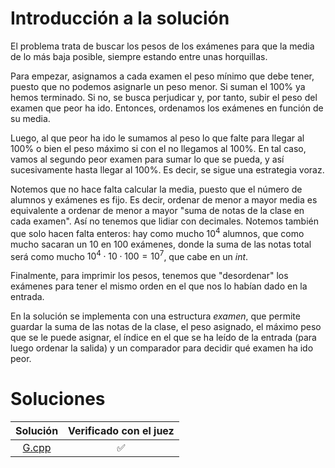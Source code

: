# Introducción a la solución
El problema trata de buscar los pesos de los exámenes para que la media de lo más baja posible, siempre estando entre unas horquillas.

Para empezar, asignamos a cada examen el peso mínimo que debe tener, puesto que no podemos asignarle un peso menor. Si suman el 100% ya hemos terminado. Si no, se busca perjudicar y, por tanto, subir el peso del examen que peor ha ido. Entonces, ordenamos los exámenes en función de su media.

Luego, al que peor ha ido le sumamos al peso lo que falte para llegar al 100% o bien el peso máximo si con el no llegamos al 100%. En tal caso, vamos al segundo peor examen para sumar lo que se pueda, y así sucesivamente hasta llegar al 100%. Es decir, se sigue una estrategia voraz.

Notemos que no hace falta calcular la media, puesto que el número de alumnos y exámenes es fijo. Es decir, ordenar de menor a mayor media es equivalente a ordenar de menor a mayor "suma de notas de la clase en cada examen". Así no tenemos que lidiar con decimales. Notemos también que solo hacen falta enteros: hay como mucho $10^4$ alumnos, que como mucho sacaran un 10 en 100 exámenes, donde la suma de las notas total será como mucho $10^4\cdot 10\cdot 100 = 10^7$, que cabe en un *int*.

Finalmente, para imprimir los pesos, tenemos que "desordenar" los exámenes para tener el mismo orden en el que nos lo habían dado en la entrada.

En la solución se implementa con una estructura *examen*, que permite guardar la suma de las notas de la clase, el peso asignado, el máximo peso que se le puede asignar, el índice en el que se ha leído de la entrada (para luego ordenar la salida) y un comparador para decidir qué examen ha ido peor.

# Soluciones

| Solución | Verificado con el juez |
| :------: | :--------------------: |
| [G.cpp](src/G.cpp) | :white_check_mark: |
